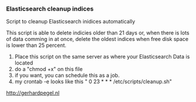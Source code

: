 ### Elasticsearch cleanup indices
Script to cleanup Elasticsearch inidices automatically

This script is able to delete indicies older than 21 days or, when there is lots of data comming in at once, delete the oldest indices when free disk space is lower than 25 percent.

1. Place this script on the same server as where your Elasticsearch Data is located
2. do a "chmod +x" on this file
3. if you want, you can schedule this as a job.
4. my crontab -e looks like this " 0 23 * * * /etc/scripts/cleanup.sh"

http://gerhardpegel.nl


